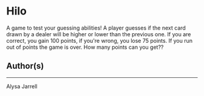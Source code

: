 # Hilo
A game to test your guessing abilities!
A player guesses if the next card drawn by a dealer will be higher or lower than the previous one. If you are correct, you gain 100 points, if you're wrong, you lose 75 points. If you run out of points the game is over. 
How many points can you get??


## Author(s)
----
Alysa Jarrell